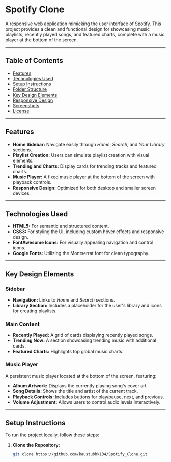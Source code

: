 # Spotify Clone

A responsive web application mimicking the user interface of Spotify. This project provides a clean and functional design for showcasing music playlists, recently played songs, and featured charts, complete with a music player at the bottom of the screen.

---

## Table of Contents
- [Features](#features)
- [Technologies Used](#technologies-used)
- [Setup Instructions](#setup-instructions)
- [Folder Structure](#folder-structure)
- [Key Design Elements](#key-design-elements)
- [Responsive Design](#responsive-design)
- [Screenshots](#screenshots)
- [License](#license)

---

## Features

- **Home Sidebar:** Navigate easily through *Home*, *Search*, and *Your Library* sections.
- **Playlist Creation:** Users can simulate playlist creation with visual elements.
- **Trending and Charts:** Display cards for trending tracks and featured charts.
- **Music Player:** A fixed music player at the bottom of the screen with playback controls.
- **Responsive Design:** Optimized for both desktop and smaller screen devices.

---

## Technologies Used

- **HTML5:** For semantic and structured content.
- **CSS3:** For styling the UI, including custom hover effects and responsive design.
- **FontAwesome Icons:** For visually appealing navigation and control icons.
- **Google Fonts:** Utilizing the Montserrat font for clean typography.

---
## Key Design Elements

### Sidebar
- **Navigation:** Links to *Home* and *Search* sections.
- **Library Section:** Includes a placeholder for the user's library and icons for creating playlists.

### Main Content
- **Recently Played:** A grid of cards displaying recently played songs.
- **Trending Now:** A section showcasing trending music with additional cards.
- **Featured Charts:** Highlights top global music charts.

### Music Player
A persistent music player located at the bottom of the screen, featuring:
- **Album Artwork:** Displays the currently playing song's cover art.
- **Song Details:** Shows the title and artist of the current track.
- **Playback Controls:** Includes buttons for play/pause, next, and previous.
- **Volume Adjustment:** Allows users to control audio levels interactively.

---

## Setup Instructions

To run the project locally, follow these steps:

1. **Clone the Repository:**
   ```bash
   git clone https://github.com/kaustubhk134/Spotify_Clone.git


